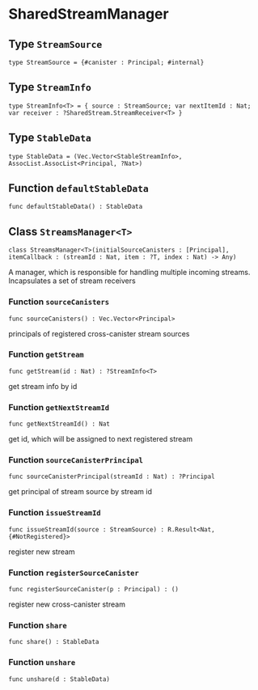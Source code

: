 # SharedStreamManager

## Type `StreamSource`
``` motoko
type StreamSource = {#canister : Principal; #internal}
```


## Type `StreamInfo`
``` motoko
type StreamInfo<T> = { source : StreamSource; var nextItemId : Nat; var receiver : ?SharedStream.StreamReceiver<T> }
```


## Type `StableData`
``` motoko
type StableData = (Vec.Vector<StableStreamInfo>, AssocList.AssocList<Principal, ?Nat>)
```


## Function `defaultStableData`
``` motoko
func defaultStableData() : StableData
```


## Class `StreamsManager<T>`

``` motoko
class StreamsManager<T>(initialSourceCanisters : [Principal], itemCallback : (streamId : Nat, item : ?T, index : Nat) -> Any)
```

A manager, which is responsible for handling multiple incoming streams. Incapsulates a set of stream receivers

### Function `sourceCanisters`
``` motoko
func sourceCanisters() : Vec.Vector<Principal>
```

principals of registered cross-canister stream sources


### Function `getStream`
``` motoko
func getStream(id : Nat) : ?StreamInfo<T>
```

get stream info by id


### Function `getNextStreamId`
``` motoko
func getNextStreamId() : Nat
```

get id, which will be assigned to next registered stream


### Function `sourceCanisterPrincipal`
``` motoko
func sourceCanisterPrincipal(streamId : Nat) : ?Principal
```

get principal of stream source by stream id


### Function `issueStreamId`
``` motoko
func issueStreamId(source : StreamSource) : R.Result<Nat, {#NotRegistered}>
```

register new stream


### Function `registerSourceCanister`
``` motoko
func registerSourceCanister(p : Principal) : ()
```

register new cross-canister stream


### Function `share`
``` motoko
func share() : StableData
```



### Function `unshare`
``` motoko
func unshare(d : StableData)
```

